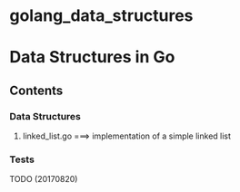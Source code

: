 # golang_data_structures
# Data Structures in Go #

## Contents ## 
### Data Structures ###
1. linked_list.go ===> implementation of a simple linked list

### Tests ### 
TODO (20170820)
